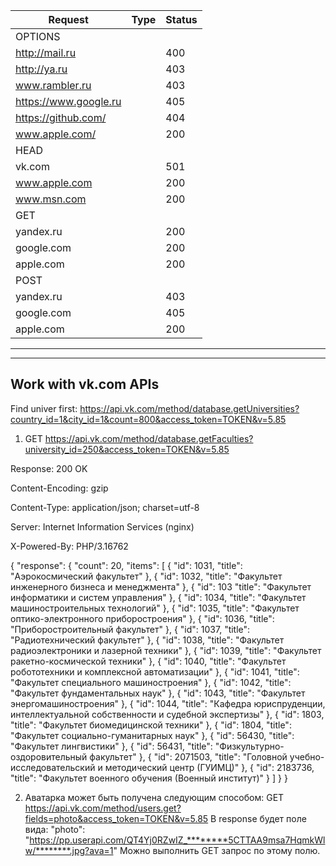 Request		| Type	|	Status
----------------|-------|--------------------------------
|OPTIONS|
http://mail.ru	|	|	400
http://ya.ru	|	|	403
www.rambler.ru	|	|	403
https://www.google.ru	|	|	405
https://github.com/	|	|	404
www.apple.com/	|	|	200
|HEAD|
vk.com	|	|	501
www.apple.com	|	|	200
www.msn.com	|	|	200
|GET|
yandex.ru	|	|	200
google.com	|	|	200
apple.com	|	|	200
|POST|
yandex.ru	|	|	403
google.com	|	|	405
apple.com	|	|	200
----------------------------------------------

---------------------
Work with vk.com APIs
---------------------
Find univer first:
https://api.vk.com/method/database.getUniversities?country_id=1&city_id=1&count=800&access_token=TOKEN&v=5.85

1) GET https://api.vk.com/method/database.getFaculties?university_id=250&access_token=TOKEN&v=5.85

Response: 200 OK

Content-Encoding: gzip

Content-Type: application/json; charset=utf-8

Server: Internet Information Services (nginx)

X-Powered-By: PHP/3.16762

{
    "response": {
        "count": 20,
        "items": [
            {
                "id": 1031,
                "title": "Аэрокосмический факультет"
            },
            {
                "id": 1032,
                "title": "Факультет инженерного бизнеса и менеджмента"
            },
            {
                "id": 103
                "title": "Факультет информатики и систем управления"
            },
            {
                "id": 1034,
                "title": "Факультет машиностроительных технологий"
            },
            {
                "id": 1035,
                "title": "Факультет оптико-электронного приборостроения"
            },
            {
                "id": 1036,
                "title": "Приборостроительный факультет"
            },
            {
                "id": 1037,
                "title": "Радиотехнический факультет"
            },
            {
                "id": 1038,
                "title": "Факультет радиоэлектроники и лазерной техники"
            },
            {
                "id": 1039,
                "title": "Факультет ракетно-космической техники"
            },
            {
                "id": 1040,
                "title": "Факультет робототехники и комплексной автоматизации"
            },
            {
                "id": 1041,
                "title": "Факультет специального машиностроения"
            },
            {
                "id": 1042,
                "title": "Факультет фундаментальных наук"
            },
            {
                "id": 1043,
                "title": "Факультет энергомашиностроения"
            },
            {
                "id": 1044,
                "title": "Кафедра юриспруденции, интеллектуальной собственности и судебной экспертизы"
            },
            {
                "id": 1803,
                "title": "Факультет биомедицинской техники"
            },
            {
                "id": 1804,
                "title": "Факультет социально-гуманитарных наук"
            },
            {
                "id": 56430,
                "title": "Факультет лингвистики"
            },
            {
                "id": 56431,
                "title": "Физкультурно-оздоровительный факультет"
            },
            {
                "id": 2071503,
                "title": "Головной учебно-исследовательский и методический центр (ГУИМЦ)"
            },
            {
                "id": 2183736,
                "title": "Факультет военного обучения (Военный институт)"
            }
        ]
    }
}

2) Аватарка может быть получена следующим способом:
GET https://api.vk.com/method/users.get?fields=photo&access_token=TOKEN&v=5.85
В response будет поле вида:
"photo": "https://pp.userapi.com/QT4Yj0RZwIZ_********5CTTAA9msa7HqmkWlw/********.jpg?ava=1"
Можно выполнить GET запрос по этому полю.
